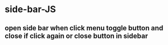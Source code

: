 # side-bar-JS
open side bar when click menu toggle button
and close if click again or close button in sidebar
----
